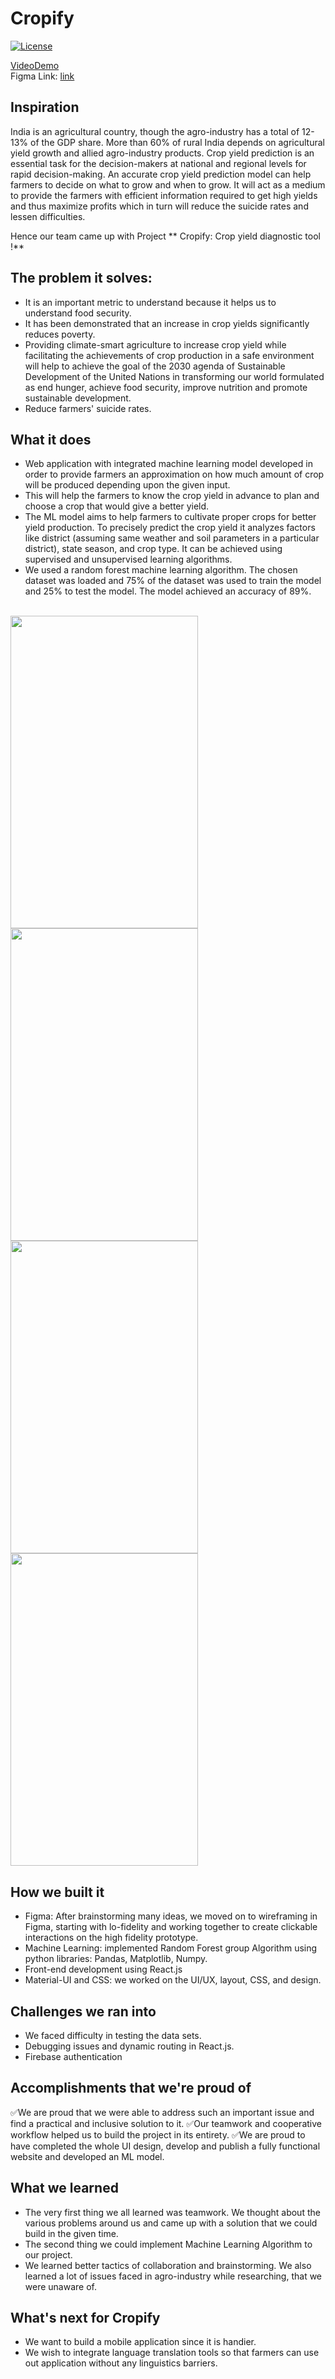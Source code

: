 # Cropify
[fork]: ../../fork
[pr]: ../../compare
[contributing]: CONTRIBUTING.md

[![License](https://img.shields.io/badge/License-Apache%202.0-blue.svg)](https://opensource.org/licenses/Apache-2.0) 

<!-- Banner goes here -->


[VideoDemo](https://youtu.be/enqHcxa1rU0)
<br>
Figma Link: [link](https://www.figma.com/proto/kOaqr8HMmjayHB02Ar9yEN/Cod(H)ergram?page-id=0%3A1&node-id=2%3A7&viewport=241%2C48%2C0.22&scaling=scale-down&starting-point-node-id=2%3A4)
<!-- Details goes here -->

## Inspiration
India is an agricultural country, though the agro-industry has a total of 12-13% of the GDP share. More than 60% of rural India depends on agricultural yield growth and allied agro-industry products. Crop yield prediction is an essential task for the decision-makers at national and regional levels for rapid decision-making. An accurate crop yield prediction model can help farmers to decide on what to grow and when to grow. It will act as a medium to provide the farmers with efficient information required to get high yields and thus maximize profits which in turn will reduce the suicide rates and lessen difficulties.

Hence our team came up with Project ** Cropify: Crop yield diagnostic tool !**

## The problem it solves:
* It is an important metric to understand because it helps us to understand food security.
* It has been demonstrated that an increase in crop yields significantly reduces poverty. 
* Providing climate-smart agriculture to increase crop yield while facilitating the achievements of crop production in a safe environment will help to achieve the goal of the 2030 agenda of Sustainable Development of the United Nations in transforming our world formulated as end hunger, achieve food security, improve nutrition and promote sustainable development. 
* Reduce farmers' suicide rates.

## What it does
* Web application with integrated machine learning model developed in order to provide farmers an approximation on how much amount of crop will be produced depending upon the given input.
* This will help the farmers to know the crop yield in advance to plan and choose a crop that would give a better yield.
* The ML model aims to help farmers to cultivate proper crops for better yield production. To precisely predict the crop yield it analyzes factors like district (assuming same weather and soil parameters in a particular district), state season, and crop type. It can be achieved using supervised and unsupervised learning algorithms. 
* We used a random forest machine learning algorithm. The chosen dataset was loaded and 75% of the dataset was used to train the model and 25% to test the model. The model achieved an accuracy of 89%. 

<br> <img src="https://github.com/prachi237/hackDefine/blob/master/client/WhatsApp%20Image%202022-05-08%20at%204.41.38%20PM%20(1).jpeg" width="300" height="500" >
<img src="https://github.com/prachi237/hackDefine/blob/master/client/WhatsApp%20Image%202022-05-08%20at%204.41.38%20PM%20(2).jpeg" width="300" height="500" >
<img src="https://github.com/prachi237/hackDefine/blob/master/client/WhatsApp%20Image%202022-05-08%20at%204.41.38%20PM.jpeg" width="300" height="500" >
<img src="https://github.com/prachi237/hackDefine/blob/master/client/WhatsApp%20Image%202022-05-08%20at%204.41.39%20PM%20(1).jpeg" width="300" height="500" >



## How we built it
* Figma: After brainstorming many ideas, we moved on to wireframing in Figma, starting with lo-fidelity and working together to create clickable interactions on the high fidelity prototype.
* Machine Learning: implemented Random Forest group Algorithm using python libraries: Pandas, Matplotlib, Numpy.
* Front-end development using React.js
* Material-UI and CSS: we worked on the UI/UX, layout, CSS, and design.

## Challenges we ran into
* We faced difficulty in testing the data sets.
* Debugging issues and dynamic routing in React.js.
* Firebase authentication

## Accomplishments that we're proud of
 
✅We are proud that we were able to address such an important issue and find a practical and inclusive solution to it.
✅Our teamwork and cooperative workflow helped us to build the project in its entirety.
✅We are proud to have completed the whole UI design, develop and publish a fully functional website and developed an ML model.
## What we learned
* The very first thing we all learned was teamwork. We thought about the various problems around us and came up with a solution that we could build in the given time.
* The second thing we could implement Machine Learning Algorithm to our project. 
* We learned better tactics of collaboration and brainstorming. We also learned a lot of issues faced in agro-industry while researching, that we were unaware of.

## What's next for Cropify
* We want to build a mobile application since it is handier.
* We wish to integrate language translation tools so that farmers can use out application without any linguistics barriers.

